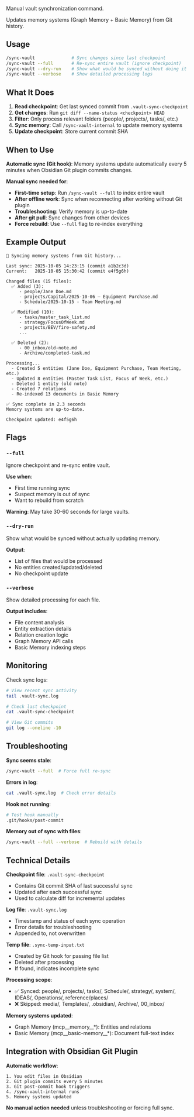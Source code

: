 Manual vault synchronization command.

Updates memory systems (Graph Memory + Basic Memory) from Git history.

## Usage

```bash
/sync-vault              # Sync changes since last checkpoint
/sync-vault --full       # Re-sync entire vault (ignore checkpoint)
/sync-vault --dry-run    # Show what would be synced without doing it
/sync-vault --verbose    # Show detailed processing logs
```

## What It Does

1. **Read checkpoint**: Get last synced commit from `.vault-sync-checkpoint`
2. **Get changes**: Run `git diff --name-status <checkpoint> HEAD`
3. **Filter**: Only process relevant folders (people/, projects/, tasks/, etc.)
4. **Sync memory**: Call `/sync-vault-internal` to update memory systems
5. **Update checkpoint**: Store current commit SHA

## When to Use

**Automatic sync (Git hook)**: Memory systems update automatically every 5 minutes when Obsidian Git plugin commits changes.

**Manual sync needed for**:
- **First-time setup**: Run `/sync-vault --full` to index entire vault
- **After offline work**: Sync when reconnecting after working without Git plugin
- **Troubleshooting**: Verify memory is up-to-date
- **After git pull**: Sync changes from other devices
- **Force rebuild**: Use `--full` flag to re-index everything

## Example Output

```
🔄 Syncing memory systems from Git history...

Last sync: 2025-10-05 14:23:15 (commit a1b2c3d)
Current:   2025-10-05 15:30:42 (commit e4f5g6h)

Changed files (15 files):
  ✅ Added (3):
     - people/Jane Doe.md
     - projects/Capital/2025-10-06 – Equipment Purchase.md
     - Schedule/2025-10-15 - Team Meeting.md

  ✅ Modified (10):
     - tasks/master_task_list.md
     - strategy/FocusOfWeek.md
     - projects/BEV/fire-safety.md
     ...

  ✅ Deleted (2):
     - 00_inbox/old-note.md
     - Archive/completed-task.md

Processing...
  - Created 5 entities (Jane Doe, Equipment Purchase, Team Meeting, etc.)
  - Updated 8 entities (Master Task List, Focus of Week, etc.)
  - Deleted 1 entity (old note)
  - Created 7 relations
  - Re-indexed 13 documents in Basic Memory

✅ Sync complete in 2.3 seconds
Memory systems are up-to-date.

Checkpoint updated: e4f5g6h
```

## Flags

### `--full`
Ignore checkpoint and re-sync entire vault.

**Use when**:
- First time running sync
- Suspect memory is out of sync
- Want to rebuild from scratch

**Warning**: May take 30-60 seconds for large vaults.

### `--dry-run`
Show what would be synced without actually updating memory.

**Output**:
- List of files that would be processed
- No entities created/updated/deleted
- No checkpoint update

### `--verbose`
Show detailed processing for each file.

**Output includes**:
- File content analysis
- Entity extraction details
- Relation creation logic
- Graph Memory API calls
- Basic Memory indexing steps

## Monitoring

Check sync logs:
```bash
# View recent sync activity
tail .vault-sync.log

# Check last checkpoint
cat .vault-sync-checkpoint

# View Git commits
git log --oneline -10
```

## Troubleshooting

**Sync seems stale**:
```bash
/sync-vault --full  # Force full re-sync
```

**Errors in log**:
```bash
cat .vault-sync.log  # Check error details
```

**Hook not running**:
```bash
# Test hook manually
.git/hooks/post-commit
```

**Memory out of sync with files**:
```bash
/sync-vault --full --verbose  # Rebuild with details
```

## Technical Details

**Checkpoint file**: `.vault-sync-checkpoint`
- Contains Git commit SHA of last successful sync
- Updated after each successful sync
- Used to calculate diff for incremental updates

**Log file**: `.vault-sync.log`
- Timestamp and status of each sync operation
- Error details for troubleshooting
- Appended to, not overwritten

**Temp file**: `.sync-temp-input.txt`
- Created by Git hook for passing file list
- Deleted after processing
- If found, indicates incomplete sync

**Processing scope**:
- ✅ Synced: people/, projects/, tasks/, Schedule/, strategy/, system/, IDEAS/, Operations/, reference/places/
- ❌ Skipped: media/, Templates/, .obsidian/, Archive/, 00_inbox/

**Memory systems updated**:
- Graph Memory (mcp__memory__*): Entities and relations
- Basic Memory (mcp__basic-memory__*): Document full-text index

## Integration with Obsidian Git Plugin

**Automatic workflow**:
```
1. You edit files in Obsidian
2. Git plugin commits every 5 minutes
3. Git post-commit hook triggers
4. /sync-vault-internal runs
5. Memory systems updated
```

**No manual action needed** unless troubleshooting or forcing full sync.
